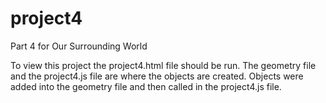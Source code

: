 # project4
Part 4 for Our Surrounding World

To view this project the project4.html file should be run. The geometry file and the project4.js file are where the objects are created. Objects were added into the geometry file and then called in the project4.js file.
